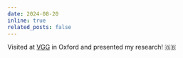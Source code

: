 ```yaml
---
date: 2024-08-20
inline: true
related_posts: false
---
```


Visited at [VGG](https://www.robots.ox.ac.uk/~vgg/) in Oxford and presented my research! :uk:
